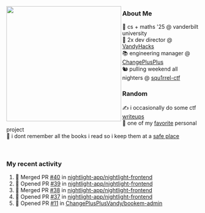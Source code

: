 <!-- 
Hey what are you doing here? 
I admire your curiosity tho
Shoot me an email (zinean00 at gmail dot com)
Let's connect! 
-->

<p float="left">
  <img src='https://imgur.com/nGM66Ev.png' width='300' align="left">
  <p>
    
  <h3>About Me</h3>
  🏫 cs + maths '25 @ vanderbilt university <br>
  🌊 2x dev director @ <a href="https://github.com/vandyhacks">VandyHacks</a> <br>
  📚 engineering manager @ <a href="https://github.com/changeplusplusvandy">ChangePlusPlus<a> <br>
  🐿 pulling weekend all nighters @ <a href="https://github.com/squ1rrel-ctf">squ1rrel-ctf</a> <br>
  
  <h3>Random</h3>
  ✍️ i occasionally do some ctf <a href="https://squ1rrel.dev/author/zineanteoh">writeups</a> <br>
  📱 one of my <a href="https://github.com/zineanteoh/vinkybox-app">favorite</a> personal project<br>
  📖 i dont remember all the books i read so i keep them at a <a href="https://www.goodreads.com/user/show/80901669-zi">safe place</a>
  </p>
  
</p>

<br>
<!-- <i>generated by <a href="https://labs.openai.com/s/0hW1r6PFYo3Zh0a7UoxK2AMp" target="_blank">dall-e 2</a></i> -->

<h3>My recent activity</h3>

<!--START_SECTION:activity-->
1. 🎉 Merged PR [#40](https://github.com/nightlight-app/nightlight-frontend/pull/40) in [nightlight-app/nightlight-frontend](https://github.com/nightlight-app/nightlight-frontend)
2. 💪 Opened PR [#39](https://github.com/nightlight-app/nightlight-frontend/pull/39) in [nightlight-app/nightlight-frontend](https://github.com/nightlight-app/nightlight-frontend)
3. 🎉 Merged PR [#38](https://github.com/nightlight-app/nightlight-frontend/pull/38) in [nightlight-app/nightlight-frontend](https://github.com/nightlight-app/nightlight-frontend)
4. 💪 Opened PR [#37](https://github.com/nightlight-app/nightlight-frontend/pull/37) in [nightlight-app/nightlight-frontend](https://github.com/nightlight-app/nightlight-frontend)
5. 💪 Opened PR [#11](https://github.com/ChangePlusPlusVandy/bookem-admin/pull/11) in [ChangePlusPlusVandy/bookem-admin](https://github.com/ChangePlusPlusVandy/bookem-admin)
<!--END_SECTION:activity-->
